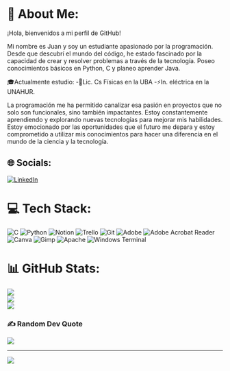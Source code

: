 # 💫 About Me:
¡Hola, bienvenidos a mi perfil de GitHub!

Mi nombre es Juan y soy un estudiante apasionado por la programación. Desde que descubrí el mundo del código, he estado fascinado por la capacidad de crear y resolver problemas a través de la tecnología. 
Poseo conocimientos básicos en Python, C y planeo aprender Java. 

🎓Actualmente estudio: 
-📡Lic. Cs Físicas en la UBA 
-⚡In. eléctrica en la UNAHUR. 

La programación me ha permitido canalizar esa pasión en proyectos que no solo son funcionales, sino también impactantes. Estoy constantemente aprendiendo y explorando nuevas tecnologías para mejorar mis habilidades. 
Estoy emocionado por las oportunidades que el futuro me depara y estoy comprometido a utilizar mis conocimientos para hacer una diferencia en el mundo de la ciencia y la tecnología.


## 🌐 Socials:
[![LinkedIn](https://img.shields.io/badge/LinkedIn-%230077B5.svg?logo=linkedin&logoColor=white)](https://linkedin.com/in/https://www.linkedin.com/in/juangatica/) 

# 💻 Tech Stack:
![C](https://img.shields.io/badge/c-%2300599C.svg?style=for-the-badge&logo=c&logoColor=white) ![Python](https://img.shields.io/badge/python-3670A0?style=for-the-badge&logo=python&logoColor=ffdd54) ![Notion](https://img.shields.io/badge/Notion-%23000000.svg?style=for-the-badge&logo=notion&logoColor=white) ![Trello](https://img.shields.io/badge/Trello-%23026AA7.svg?style=for-the-badge&logo=Trello&logoColor=white) ![Git](https://img.shields.io/badge/git-%23F05033.svg?style=for-the-badge&logo=git&logoColor=white) ![Adobe](https://img.shields.io/badge/adobe-%23FF0000.svg?style=for-the-badge&logo=adobe&logoColor=white) ![Adobe Acrobat Reader](https://img.shields.io/badge/Adobe%20Acrobat%20Reader-EC1C24.svg?style=for-the-badge&logo=Adobe%20Acrobat%20Reader&logoColor=white) ![Canva](https://img.shields.io/badge/Canva-%2300C4CC.svg?style=for-the-badge&logo=Canva&logoColor=white) ![Gimp](https://img.shields.io/badge/Gimp-657D8B?style=for-the-badge&logo=gimp&logoColor=FFFFFF) ![Apache](https://img.shields.io/badge/apache-%23D42029.svg?style=for-the-badge&logo=apache&logoColor=white) ![Windows Terminal](https://img.shields.io/badge/Windows%20Terminal-%234D4D4D.svg?style=for-the-badge&logo=windows-terminal&logoColor=white)
# 📊 GitHub Stats:
![](https://github-readme-stats.vercel.app/api?username=JunimaG&theme=calm_pink&hide_border=false&include_all_commits=true&count_private=true)<br/>
![](https://github-readme-streak-stats.herokuapp.com/?user=JunimaG&theme=calm_pink&hide_border=false)<br/>
![](https://github-readme-stats.vercel.app/api/top-langs/?username=JunimaG&theme=calm_pink&hide_border=false&include_all_commits=true&count_private=true&layout=compact)

### ✍️ Random Dev Quote
![](https://quotes-github-readme.vercel.app/api?type=horizontal&theme=tokyonight)

---
[![](https://visitcount.itsvg.in/api?id=JunimaG&icon=0&color=0)](https://visitcount.itsvg.in)

<!-- Proudly created with GPRM ( https://gprm.itsvg.in ) -->














